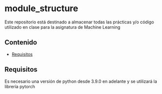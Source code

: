 # module_structure

Este repositorio está destinado a almacenar todas las prácticas y/o código utilizado
en clase para la asignatura de Machine Learning

## Contenido 

- [Requisitos](#requisitos)

## Requisitos
Es necesario una versión de python desde 3.9.0 en adelante y se utilizará la librería pytorch
